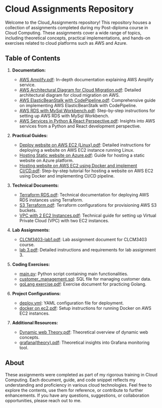 # Cloud Assignments Repository

Welcome to the Cloud_Assignments repository! This repository houses a collection of assignments completed during my Post-diploma course in Cloud Computing. These assignments cover a wide range of topics, including theoretical concepts, practical implementations, and hands-on exercises related to cloud platforms such as AWS and Azure.

## Table of Contents

1. **Documentation:**
    - [AWS Amplify.pdf](./AWS%20Amplify.pdf): In-depth documentation explaining AWS Amplify service.
    - [AWS Architectural Diagram for Cloud Migration.pdf](./AWS%20Architectural%20Diagram%20for%20Cloud%20Migration.pdf): Detailed architectural diagram for cloud migration on AWS.
    - [AWS ElasticBeanStalk with CodePipeline.pdf](./AWS%20ElasticBeanStalk%20with%20CodePipeline.pdf): Comprehensive guide on implementing AWS ElasticBeanStalk with CodePipeline.
    - [AWS RDS with MySql Workbench.pdf](./AWS%20RDS%20with%20MySql%20Workbench.pdf): Step-by-step instructions for setting up AWS RDS with MySql Workbench.
    - [AWS Services in Python & React Perspective.pdf](./AWS%20Services%20in%20Python%20%26%20React%20Perspective.pdf): Insights into AWS services from a Python and React development perspective.

2. **Practical Guides:**
    - [Deploy website on AWS EC2 (Linux).pdf](./Deploy%20website%20on%20AWS%20EC2%20%28Linux%29.pdf): Detailed instructions for deploying a website on AWS EC2 instance running Linux.
    - [Hosting Static website on Azure.pdf](./Hosting%20Static%20website%20on%20Azure.pdf): Guide for hosting a static website on Azure platform.
    - [Hosting website on AWS EC2 using Docker and implement CI/CD.pdf](./Hosting%20website%20on%20AWS%20EC2%20using%20Docker%20and%20implement%20CI_CD.pdf): Step-by-step tutorial for hosting a website on AWS EC2 using Docker and implementing CI/CD pipeline.

3. **Technical Documents:**
    - [Terraform RDS.pdf](./Terraform%20RDS.pdf): Technical documentation for deploying AWS RDS instances using Terraform.
    - [S3 Terraform.pdf](./S3%20Terraform.pdf): Terraform configurations for provisioning AWS S3 buckets.
    - [VPC with 2 EC2 Instances.pdf](./VPC%20with%202%20EC2%20Instances.pdf): Technical guide for setting up Virtual Private Cloud (VPC) with two EC2 instances.

4. **Lab Assignments:**
    - [CLCM3403-lab1.pdf](./CLCM3403-lab1.pdf): Lab assignment document for CLCM3403 course.
    - [lab 3.pdf](./lab%203.pdf): Detailed instructions and requirements for lab assignment 3.

5. **Coding Exercises:**
    - [main.py](./main.py): Python script containing main functionalities.
    - [customer_management.sql](./customer_management.sql): SQL file for managing customer data.
    - [goLang exercise.pdf](./goLang%20exercise.pdf): Exercise document for practicing Golang.

6. **Project Configurations:**
    - [deploy.yml](./deploy.yml): YAML configuration file for deployment.
    - [docker on ec2.pdf](./docker%20on%20ec2.pdf): Setup instructions for running Docker on AWS EC2 instances.

7. **Additional Resources:**
    - [Dynamic web Theory.pdf](./Dynamic%20web%20Theory.pdf): Theoretical overview of dynamic web concepts.
    - [grafana(theory).pdf](./grafana(theory).pdf): Theoretical insights into Grafana monitoring tool.

## About

These assignments were completed as part of my rigorous training in Cloud Computing. Each document, guide, and code snippet reflects my understanding and proficiency in various cloud technologies. Feel free to explore the contents, use them for reference, or contribute to further enhancements. If you have any questions, suggestions, or collaboration opportunities, please reach out to me.


